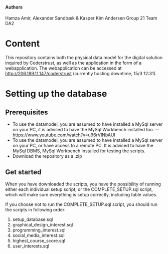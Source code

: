 #### Authors
Hamza Amir, Alexander Sandbæk & Kasper Kim Andersen
Group 21
Team DA2

# Content
This repository contains both the physical data model for the digital solution inquired by Coderstrust, as well as the application in the form of a webapplication.
The webapplication can be accessed at http://206.189.11.147/coderstrust (currently hosting downtime, 15/3 12:31).


# Setting up the database


## Prerequisites
- To use the datamodel, you are assumed to have installed a MySql server on your PC, it is advised to have the MySql Workbench installed too.
-- https://www.youtube.com/watch?v=u96rVINbAUI
- To use the datamodel, you are assumed to have installed a MySql server on your PC, or have access to a remote PC.
It is adviced to have the MySql DBMS, MySql Workbench installed for testing the scripts.
- Download the repository as a .zip

## Get started
When you have downloaded the scripts, you have the possibility of running either each individual setup script, or the COMPLETE_SETUP.sql script, which will make sure everything is setup correctly, including table values.

If you choose not to run the COMPLETE_SETUP.sql script, you should run the scripts in following order:
1. setup_database.sql
2. graphical_design_interest.sql
3. programming_interest.sql
4. social_media_interest.sql
5. highest_course_score.sql
6. user_interests.sql
